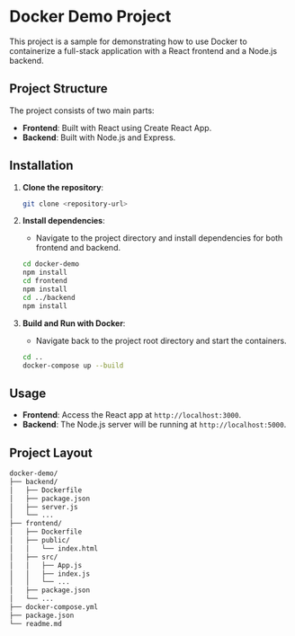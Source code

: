 # Docker Demo Project

This project is a sample for demonstrating how to use Docker to containerize a full-stack application with a React frontend and a Node.js backend.

## Project Structure

The project consists of two main parts:
- **Frontend**: Built with React using Create React App.
- **Backend**: Built with Node.js and Express.

## Installation

1. **Clone the repository**:
    ```sh
    git clone <repository-url>
    ```

2. **Install dependencies**:
    - Navigate to the project directory and install dependencies for both frontend and backend.
    ```sh
    cd docker-demo
    npm install
    cd frontend
    npm install
    cd ../backend
    npm install
    ```

3. **Build and Run with Docker**:
    - Navigate back to the project root directory and start the containers.
    ```sh
    cd ..
    docker-compose up --build
    ```

## Usage

- **Frontend**: Access the React app at `http://localhost:3000`.
- **Backend**: The Node.js server will be running at `http://localhost:5000`.

## Project Layout

```markdown
docker-demo/
├── backend/
│   ├── Dockerfile
│   ├── package.json
│   ├── server.js
│   └── ...
├── frontend/
│   ├── Dockerfile
│   ├── public/
│   │   └── index.html
│   ├── src/
│   │   ├── App.js
│   │   ├── index.js
│   │   └── ...
│   ├── package.json
│   └── ...
├── docker-compose.yml
├── package.json
└── readme.md

